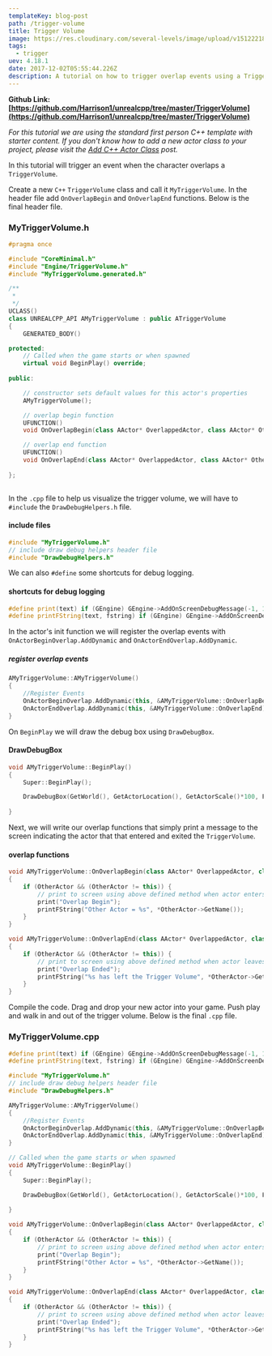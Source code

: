 ```yaml
---
templateKey: blog-post
path: /trigger-volume
title: Trigger Volume
image: https://res.cloudinary.com/several-levels/image/upload/v1512221876/trigger-volume_uw7r5i.jpg
tags:
  - trigger
uev: 4.18.1
date: 2017-12-02T05:55:44.226Z
description: A tutorial on how to trigger overlap events using a TriggerVolume.
---
```

**Github Link: [https://github.com/Harrison1/unrealcpp/tree/master/TriggerVolume](https://github.com/Harrison1/unrealcpp/tree/master/TriggerVolume)**

*For this tutorial we are using the standard first person C++ template with starter content. If you don't know how to add a new actor class to your project, please visit the [Add C++ Actor Class](/add-actor-class) post.*

In this tutorial will trigger an event when the character overlaps a `TriggerVolume`.

Create a new `C++` `TriggerVolume` class and call it `MyTriggerVolume`. In the header file add `OnOverlapBegin` and `OnOverlapEnd` functions. Below is the final header file.

### MyTriggerVolume.h
```cpp
#pragma once

#include "CoreMinimal.h"
#include "Engine/TriggerVolume.h"
#include "MyTriggerVolume.generated.h"

/**
 * 
 */
UCLASS()
class UNREALCPP_API AMyTriggerVolume : public ATriggerVolume
{
	GENERATED_BODY()

protected:
	// Called when the game starts or when spawned
	virtual void BeginPlay() override;
	
public:

	// constructor sets default values for this actor's properties
	AMyTriggerVolume();

	// overlap begin function
	UFUNCTION()
	void OnOverlapBegin(class AActor* OverlappedActor, class AActor* OtherActor);

	// overlap end function
	UFUNCTION()
	void OnOverlapEnd(class AActor* OverlappedActor, class AActor* OtherActor);
	
};
	
```

In the `.cpp` file to help us visualize the trigger volume, we will have to `#include` the `DrawDebugHelpers.h` file.

#### include files
```cpp
#include "MyTriggerVolume.h"
// include draw debug helpers header file
#include "DrawDebugHelpers.h"
```

We can also `#define` some shortcuts for debug logging.

#### shortcuts for debug logging
```cpp
#define print(text) if (GEngine) GEngine->AddOnScreenDebugMessage(-1, 1.5, FColor::Green,text)
#define printFString(text, fstring) if (GEngine) GEngine->AddOnScreenDebugMessage(-1, 5.f, FColor::Green, FString::Printf(TEXT(text), fstring))
```

In the actor's init function we will register the overlap events with `OnActorBeginOverlap.AddDynamic` and `OnActorEndOverlap.AddDynamic`. 

##### register overlap events
```cpp
AMyTriggerVolume::AMyTriggerVolume()
{
    //Register Events
    OnActorBeginOverlap.AddDynamic(this, &AMyTriggerVolume::OnOverlapBegin);
    OnActorEndOverlap.AddDynamic(this, &AMyTriggerVolume::OnOverlapEnd);
}
```

On `BeginPlay` we will draw the debug box using `DrawDebugBox`.

#### DrawDebugBox
```cpp
void AMyTriggerVolume::BeginPlay()
{
	Super::BeginPlay();

	DrawDebugBox(GetWorld(), GetActorLocation(), GetActorScale()*100, FColor::Cyan, true, -1, 0, 5);
	
}
```

Next, we will write our overlap functions that simply print a message to the screen indicating the actor that that entered and exited the `TriggerVolume`.

#### overlap functions
```cpp
void AMyTriggerVolume::OnOverlapBegin(class AActor* OverlappedActor, class AActor* OtherActor)
{
    if (OtherActor && (OtherActor != this)) {
        // print to screen using above defined method when actor enters trigger volume
        print("Overlap Begin");
        printFString("Other Actor = %s", *OtherActor->GetName());
    }
}

void AMyTriggerVolume::OnOverlapEnd(class AActor* OverlappedActor, class AActor* OtherActor)
{
    if (OtherActor && (OtherActor != this)) {
        // print to screen using above defined method when actor leaves trigger volume
        print("Overlap Ended");
        printFString("%s has left the Trigger Volume", *OtherActor->GetName());
    }
}
```

Compile the code. Drag and drop your new actor into your game. Push play and walk in and out of the trigger volume. Below is the final `.cpp` file.

### MyTriggerVolume.cpp
```cpp
#define print(text) if (GEngine) GEngine->AddOnScreenDebugMessage(-1, 1.5, FColor::Green,text)
#define printFString(text, fstring) if (GEngine) GEngine->AddOnScreenDebugMessage(-1, 5.f, FColor::Green, FString::Printf(TEXT(text), fstring))

#include "MyTriggerVolume.h"
// include draw debug helpers header file
#include "DrawDebugHelpers.h"

AMyTriggerVolume::AMyTriggerVolume()
{
    //Register Events
    OnActorBeginOverlap.AddDynamic(this, &AMyTriggerVolume::OnOverlapBegin);
    OnActorEndOverlap.AddDynamic(this, &AMyTriggerVolume::OnOverlapEnd);
}

// Called when the game starts or when spawned
void AMyTriggerVolume::BeginPlay()
{
	Super::BeginPlay();

	DrawDebugBox(GetWorld(), GetActorLocation(), GetActorScale()*100, FColor::Cyan, true, -1, 0, 5);
	
}

void AMyTriggerVolume::OnOverlapBegin(class AActor* OverlappedActor, class AActor* OtherActor)
{
    if (OtherActor && (OtherActor != this)) {
        // print to screen using above defined method when actor enters trigger volume
        print("Overlap Begin");
        printFString("Other Actor = %s", *OtherActor->GetName());
    }
}

void AMyTriggerVolume::OnOverlapEnd(class AActor* OverlappedActor, class AActor* OtherActor)
{
    if (OtherActor && (OtherActor != this)) {
        // print to screen using above defined method when actor leaves trigger volume
        print("Overlap Ended");
        printFString("%s has left the Trigger Volume", *OtherActor->GetName());
    }
}
```